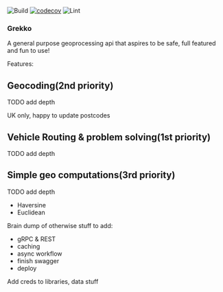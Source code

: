 ![Build](https://github.com/AwesomeIbex/grekko/workflows/Build/badge.svg)
[![codecov](https://codecov.io/gh/AwesomeIbex/grekko/branch/master/graph/badge.svg)](https://codecov.io/gh/AwesomeIbex/grekko)
![Lint](https://github.com/AwesomeIbex/grekko/workflows/Lint/badge.svg)

### Grekko
A general purpose geoprocessing api that aspires to be safe, full featured and fun to use!

Features:

## Geocoding(2nd priority)

TODO add depth

UK only, happy to update postcodes

## Vehicle Routing & problem solving(1st priority)

TODO add depth

## Simple geo computations(3rd priority)

TODO add depth

- Haversine
- Euclidean

Brain dump of otherwise stuff to add:
- gRPC & REST
- caching
- async workflow
- finish swagger
- deploy

Add creds to libraries, data stuff